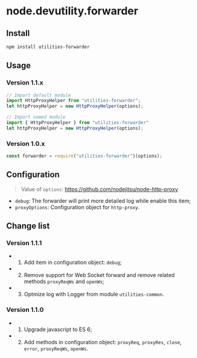 # node.devutility.forwarder

## Install

``` bash
npm install utilities-forwarder
```

## Usage

### Version 1.1.x

``` javascript
// Import default module
import HttpProxyHelper from "utilities-forwarder";
let httpProxyHelper = new HttpProxyHelper(options);

// Import named module
import { HttpProxyHelper } from "utilities-forwarder"
let httpProxyHelper = new HttpProxyHelper(options);
```

### Version 1.0.x

``` javascript
const forwarder = require("utilities-forwarder")(options);
```

## Configuration

> Value of `options`: <https://github.com/nodejitsu/node-http-proxy>

* `debug`: The forwarder will print more detailed log while enable this item;
* `proxyOptions`: Configuration object for `http-proxy`.

## Change list

### Version 1.1.1

* 1. Add item in configuration object: `debug`;
* 2. Remove support for Web Socket forward and remove related methods `proxyReqWs` and `openWs`;
* 3. Optmize log with Logger from module `utilities-common`.

### Version 1.1.0

* 1. Upgrade javascript to ES 6;
* 2. Add methods in configuration object: `proxyReq`, `proxyRes`, `close`, `error`, `proxyReqWs`, `openWs`.

